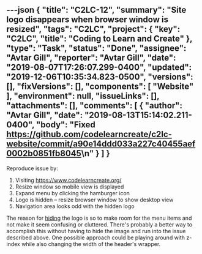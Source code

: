 ---json
{
  "title": "C2LC-12",
  "summary": "Site logo disappears when browser window is resized",
  "tags": "C2LC",
  "project": {
    "key": "C2LC",
    "title": "Coding to Learn and Create"
  },
  "type": "Task",
  "status": "Done",
  "assignee": "Avtar Gill",
  "reporter": "Avtar Gill",
  "date": "2019-08-07T17:26:07.299-0400",
  "updated": "2019-12-06T10:35:34.823-0500",
  "versions": [],
  "fixVersions": [],
  "components": [
    "Website"
  ],
  "environment": null,
  "issueLinks": [],
  "attachments": [],
  "comments": [
    {
      "author": "Avtar Gill",
      "date": "2019-08-13T15:14:02.211-0400",
      "body": "Fixed <https://github.com/codelearncreate/c2lc-website/commit/a90e14ddd033a227c40455aef0002b0851fb8045>\n"
    }
  ]
}
---
Reproduce issue by:

1. Visiting <https://www.codelearncreate.org/>
2. Resize window so mobile view is displayed
3. Expand menu by clicking the hamburger icon
4. Logo is hidden – resize browser window to show desktop view
5. Navigation area looks odd with the hidden logo

The reason for [hiding](https://github.com/codelearncreate/c2lc-website/blob/master/layouts/partials/nav.html#L12) the logo is so to make room for the menu items and not make it seem confusing or cluttered. There's probably a better way to accomplish this without having to hide the image and run into the issue described above. One possible approach could be playing around with z-index while also changing the width of the header's wrapper.

 

 

 

        